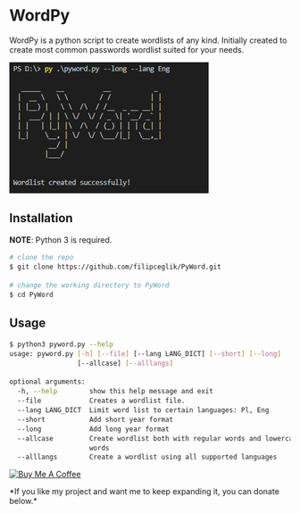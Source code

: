 # WordPy

WordPy is a python script to create wordlists of any kind. Initially created to create most common passwords wordlist suited for your needs. 

![PyWord](/preview.png)

## Installation

**NOTE**: Python 3 is required.

```bash
# clone the repo
$ git clone https://github.com/filipceglik/PyWord.git

# change the working directory to PyWord
$ cd PyWord
```

## Usage

```bash
$ python3 pyword.py --help
usage: pyword.py [-h] [--file] [--lang LANG_DICT] [--short] [--long]
                 [--allcase] [--alllangs]

optional arguments:
  -h, --help        show this help message and exit
  --file            Creates a wordlist file.
  --lang LANG_DICT  Limit word list to certain languages: Pl, Eng
  --short           Add short year format
  --long            Add long year format
  --allcase         Create wordlist both with regular words and lowercase
                    words
  --alllangs        Create a wordlist using all supported languages
```

<p></p>
<a href="https://www.buymeacoffee.com/hydLneBap" target="_blank"><img src="https://www.buymeacoffee.com/assets/img/custom_images/black_img.png" alt="Buy Me A Coffee" style="height: auto !important;width: auto !important;" ></a><p></p>
*If you like my project and want me to keep expanding it, you can donate below.*
